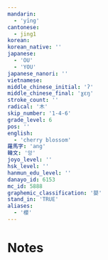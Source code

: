 ```yaml
---
mandarin:
  - 'yīng'
cantonese:
  - jing1
korean:
korean_native: ''
japanese:
  - 'OU'
  - 'YOU'
japanese_nanori: ''
vietnamese:
middle_chinese_initial: 'ʔ'
middle_chinese_final: 'ɣɛŋ'
stroke_count: ''
radical: '木'
skip_number: '1-4-6'
grade_level: 6
pos: ''
english:
  - 'cherry blossom'
羅馬字: 'ang'
韓文: '앙'
joyo_level: ''
hsk_level: ''
hanmun_edu_level: ''
danayo_id: 6153
mc_id: 5888
graphemic_classification: '嬰'
stand_in: 'TRUE'
aliases:
  - '櫻'
---
```


# Notes
